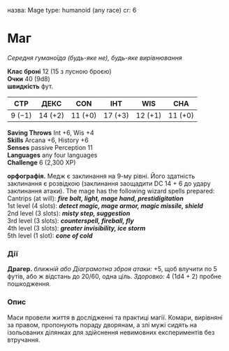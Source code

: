 назва: Mage type: humanoid (any race) cr: 6

# Маг
_Середня гуманоїда (будь-яке не), будь-яке вирівнювання_

**Клас броні** 12 (15 з лусною броєю)    
**Очки** 40 (9d8)    
**швидкість** фут.

| СТР    | ДЕКС    | CON     | ІНТ     | WIS     | CHA     |
| ------ | ------- | ------- | ------- | ------- | ------- |
| 9 (−1) | 14 (+2) | 11 (+0) | 17 (+3) | 12 (+1) | 11 (+0) |

**Saving Throws** Int +6, Wis +4    
**Skills** Arcana +6, History +6    
**Senses** passive Perception 11    
**Languages** any four languages    
**Challenge** 6 (2,300 XP)

**орфографія.** Медж є заклинання на 9-му рівні. Його здатність заклинання є розвідкою (заклинання заощадити DC 14 + 6 до удару заклинання атаки). The mage has the following wizard spells prepared:    
Cantrips (at will): **_fire bolt, light, mage hand, prestidigitation_**    
1st level (4 slots): **_detect magic, mage armor, magic missile, shield_**    
2nd level (3 slots): **_misty step, suggestion_**    
3rd level (3 slots): **_counterspell, fireball, fly_**    
4th level (3 slots): **_greater invisibility, ice storm_**    
5th level (1 slot): **_cone of cold_**

### Дії
**Драгер.** _ближній або _Діаграмотна зброя атаки:__ +5, щоб влучити по 5 футів, або ж відстань до 20/60, одна ціль. _Здоровко:_ 4 (1d4 + 2) пробне пошкодження.

### Опис
Маси провели життя в дослідженні та практиці магії. Комари, вирівняні за правом, пропонують пораду дворянам, а злі мужі сидять на ізольованих ділянках для здійснення невимовних експериментів без втручання.